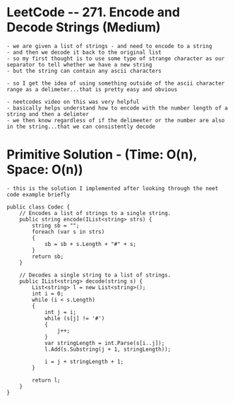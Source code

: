 # LeetCode -- 271. Encode and Decode Strings (Medium)

    - we are given a list of strings - and need to encode to a string
    - and then we decode it back to the original list
    - so my first thought is to use some type of strange character as our separator to tell whether we have a new string
    - but the string can contain any ascii characters 
    
    - so I get the idea of using something outside of the ascii character range as a delimeter...that is pretty easy and obvious
    
    - neetcodes video on this was very helpful
    - basically helps understand how to encode with the number length of a string and then a delimter
    - we then know regardless of if the delimeeter or the number are also in the string...that we can consistently decode
    

# Primitive Solution - (Time: O(n), Space: O(n))

    - this is the solution I implemented after looking through the neet code example briefly

    public class Codec {
        // Encodes a list of strings to a single string.
        public string encode(IList<string> strs) {
            string sb = "";
            foreach (var s in strs)
            {
                sb = sb + s.Length + "#" + s;
            }
            return sb;
        }

        // Decodes a single string to a list of strings.
        public IList<string> decode(string s) {
            List<string> l = new List<string>();
            int i = 0;
            while (i < s.Length)
            {
                int j = i;
                while (s[j] != '#')
                {
                    j++;
                }
                var stringLength = int.Parse(s[i..j]);
                l.Add(s.Substring(j + 1, stringLength));

                i = j + stringLength + 1;
            }

            return l;
        }
    }


















